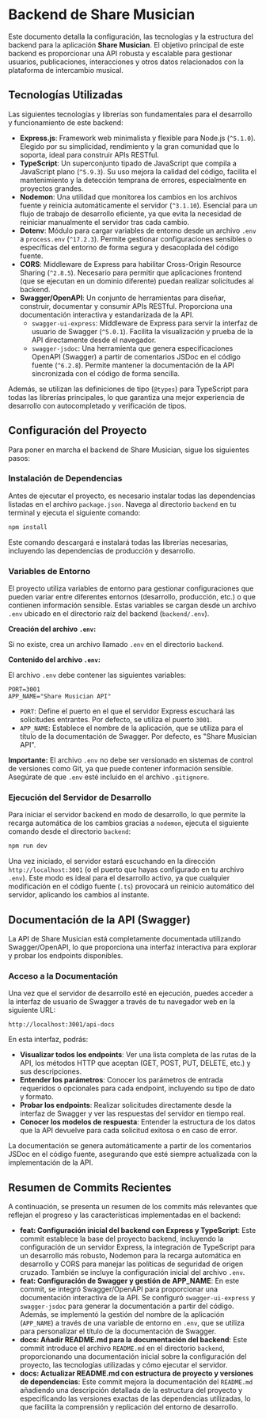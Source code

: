 # Backend de Share Musician

Este documento detalla la configuración, las tecnologías y la estructura del backend para la aplicación **Share Musician**. El objetivo principal de este backend es proporcionar una API robusta y escalable para gestionar usuarios, publicaciones, interacciones y otros datos relacionados con la plataforma de intercambio musical.



## Tecnologías Utilizadas

Las siguientes tecnologías y librerías son fundamentales para el desarrollo y funcionamiento de este backend:

- **Express.js**: Framework web minimalista y flexible para Node.js (`^5.1.0`). Elegido por su simplicidad, rendimiento y la gran comunidad que lo soporta, ideal para construir APIs RESTful.
- **TypeScript**: Un superconjunto tipado de JavaScript que compila a JavaScript plano (`^5.9.3`). Su uso mejora la calidad del código, facilita el mantenimiento y la detección temprana de errores, especialmente en proyectos grandes.
- **Nodemon**: Una utilidad que monitorea los cambios en los archivos fuente y reinicia automáticamente el servidor (`^3.1.10`). Esencial para un flujo de trabajo de desarrollo eficiente, ya que evita la necesidad de reiniciar manualmente el servidor tras cada cambio.
- **Dotenv**: Módulo para cargar variables de entorno desde un archivo `.env` a `process.env` (`^17.2.3`). Permite gestionar configuraciones sensibles o específicas del entorno de forma segura y desacoplada del código fuente.
- **CORS**: Middleware de Express para habilitar Cross-Origin Resource Sharing (`^2.8.5`). Necesario para permitir que aplicaciones frontend (que se ejecutan en un dominio diferente) puedan realizar solicitudes al backend.
- **Swagger/OpenAPI**: Un conjunto de herramientas para diseñar, construir, documentar y consumir APIs RESTful. Proporciona una documentación interactiva y estandarizada de la API.
  - `swagger-ui-express`: Middleware de Express para servir la interfaz de usuario de Swagger (`^5.0.1`). Facilita la visualización y prueba de la API directamente desde el navegador.
  - `swagger-jsdoc`: Una herramienta que genera especificaciones OpenAPI (Swagger) a partir de comentarios JSDoc en el código fuente (`^6.2.8`). Permite mantener la documentación de la API sincronizada con el código de forma sencilla.

Además, se utilizan las definiciones de tipo (`@types`) para TypeScript para todas las librerías principales, lo que garantiza una mejor experiencia de desarrollo con autocompletado y verificación de tipos.

## Configuración del Proyecto

Para poner en marcha el backend de Share Musician, sigue los siguientes pasos:

### Instalación de Dependencias

Antes de ejecutar el proyecto, es necesario instalar todas las dependencias listadas en el archivo `package.json`. Navega al directorio `backend` en tu terminal y ejecuta el siguiente comando:

```bash
npm install
```

Este comando descargará e instalará todas las librerías necesarias, incluyendo las dependencias de producción y desarrollo.

### Variables de Entorno

El proyecto utiliza variables de entorno para gestionar configuraciones que pueden variar entre diferentes entornos (desarrollo, producción, etc.) o que contienen información sensible. Estas variables se cargan desde un archivo `.env` ubicado en el directorio raíz del backend (`backend/.env`).

**Creación del archivo `.env`:**

Si no existe, crea un archivo llamado `.env` en el directorio `backend`.

**Contenido del archivo `.env`:**

El archivo `.env` debe contener las siguientes variables:

```dotenv
PORT=3001
APP_NAME="Share Musician API"
```

- `PORT`: Define el puerto en el que el servidor Express escuchará las solicitudes entrantes. Por defecto, se utiliza el puerto `3001`.
- `APP_NAME`: Establece el nombre de la aplicación, que se utiliza para el título de la documentación de Swagger. Por defecto, es "Share Musician API".

**Importante:** El archivo `.env` no debe ser versionado en sistemas de control de versiones como Git, ya que puede contener información sensible. Asegúrate de que `.env` esté incluido en el archivo `.gitignore`.

### Ejecución del Servidor de Desarrollo

Para iniciar el servidor backend en modo de desarrollo, lo que permite la recarga automática de los cambios gracias a `nodemon`, ejecuta el siguiente comando desde el directorio `backend`:

```bash
npm run dev
```

Una vez iniciado, el servidor estará escuchando en la dirección `http://localhost:3001` (o el puerto que hayas configurado en tu archivo `.env`). Este modo es ideal para el desarrollo activo, ya que cualquier modificación en el código fuente (`.ts`) provocará un reinicio automático del servidor, aplicando los cambios al instante.

## Documentación de la API (Swagger)

La API de Share Musician está completamente documentada utilizando Swagger/OpenAPI, lo que proporciona una interfaz interactiva para explorar y probar los endpoints disponibles.

### Acceso a la Documentación

Una vez que el servidor de desarrollo esté en ejecución, puedes acceder a la interfaz de usuario de Swagger a través de tu navegador web en la siguiente URL:

`http://localhost:3001/api-docs`

En esta interfaz, podrás:

- **Visualizar todos los endpoints**: Ver una lista completa de las rutas de la API, los métodos HTTP que aceptan (GET, POST, PUT, DELETE, etc.) y sus descripciones.
- **Entender los parámetros**: Conocer los parámetros de entrada requeridos o opcionales para cada endpoint, incluyendo su tipo de dato y formato.
- **Probar los endpoints**: Realizar solicitudes directamente desde la interfaz de Swagger y ver las respuestas del servidor en tiempo real.
- **Conocer los modelos de respuesta**: Entender la estructura de los datos que la API devuelve para cada solicitud exitosa o en caso de error.

La documentación se genera automáticamente a partir de los comentarios JSDoc en el código fuente, asegurando que esté siempre actualizada con la implementación de la API.

## Resumen de Commits Recientes

A continuación, se presenta un resumen de los commits más relevantes que reflejan el progreso y las características implementadas en el backend:

- **feat: Configuración inicial del backend con Express y TypeScript**: Este commit establece la base del proyecto backend, incluyendo la configuración de un servidor Express, la integración de TypeScript para un desarrollo más robusto, Nodemon para la recarga automática en desarrollo y CORS para manejar las políticas de seguridad de origen cruzado. También se incluye la configuración inicial del archivo `.env`.
- **feat: Configuración de Swagger y gestión de APP_NAME**: En este commit, se integró Swagger/OpenAPI para proporcionar una documentación interactiva de la API. Se configuró `swagger-ui-express` y `swagger-jsdoc` para generar la documentación a partir del código. Además, se implementó la gestión del nombre de la aplicación (`APP_NAME`) a través de una variable de entorno en `.env`, que se utiliza para personalizar el título de la documentación de Swagger.
- **docs: Añadir README.md para la documentación del backend**: Este commit introduce el archivo `README.md` en el directorio `backend`, proporcionando una documentación inicial sobre la configuración del proyecto, las tecnologías utilizadas y cómo ejecutar el servidor.
- **docs: Actualizar README.md con estructura de proyecto y versiones de dependencias**: Este commit mejora la documentación del `README.md` añadiendo una descripción detallada de la estructura del proyecto y especificando las versiones exactas de las dependencias utilizadas, lo que facilita la comprensión y replicación del entorno de desarrollo.